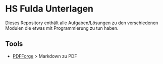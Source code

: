 # HS Fulda Unterlagen

Dieses Repository enthält alle Aufgaben/Lösungen zu den verschiedenen Modulen die etwas mit Programmierung zu tun haben.

## Tools

- [PDFForge](https://www.pdfforge.org/online/en/markdown-to-pdf) > Markdown zu PDF
